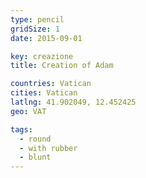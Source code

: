 ```yaml
---
type: pencil
gridSize: 1
date: 2015-09-01

key: creazione
title: Creation of Adam

countries: Vatican
cities: Vatican
latlng: 41.902049, 12.452425
geo: VAT

tags:
  - round
  - with rubber
  - blunt
---
```

